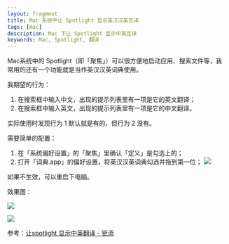 ```yaml
---
layout: fragment
title: Mac 系统中让 Spotlight 显示英汉汉英互译
tags: [mac]
description: Mac 下让 Spotlight 显示中英互译
keywords: Mac, Spotlight, 翻译
---
```


Mac系统中的 Spotlight（即「聚焦」）可以很方便地启动应用、搜索文件等，我常用的还有一个功能就是当作英汉汉英词典使用。

我期望的行为：

1. 在搜索框中输入中文，出现的提示列表里有一项是它的英文翻译；
2. 在搜索框中输入英文，出现的提示列表里有一项是它的中文翻译。

实际使用时发现行为 1 默认就是有的，但行为 2 没有。

需要简单的配置：

1. 在「系统偏好设置」的「聚焦」里确认「定义」是勾选上的；
2. 打开「词典.app」的偏好设置，将英汉汉英词典勾选并拖到第一位；
   ![](/images/fragments/mac-dict-order.png) 

如果不生效，可以重启下电脑。

效果图：

![](/images/fragments/mac-spotlight-c2e.png)

![](/images/fragments/mac-spotlight-e2c.png)

参考：[让spotlight 显示中英翻译 - 钜添](http://howboring.us/archives/mac-spotlight-chinese2english.html)
